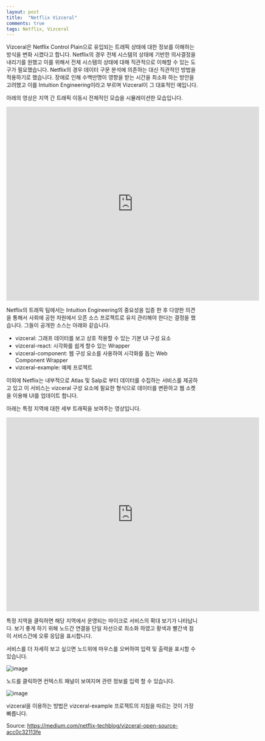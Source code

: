 ```yaml
---
layout: post
title:  "Netflix Vizceral"
comments: true
tags: Netflix, Vizceral
---
```

Vizceral은 Netflix Control Plain으로 유입되는 트래픽 상태에 대한 정보를 이해하는 방식을 변화 시켰다고 합니다. Netflix의 경우 전체 시스템의 상태에 기반한 의사결정을 내리기를 원했고 이를 위해서 전체 시스템의 상태에 대해 직관적으로 이해할 수 있는 도구가 필요했습니다. Netflix의 경우 데이터 구문 분석에 의존하는 대신 직관적인 방법을 적용하기로 했습니다. 장애로 인해 수백만명이 영향을 받는 시간을 최소화 하는 방안을 고려했고 이를 Intuition Engineering이라고 부르며 Vizceral이 그 대표적인 예입니다.

아래의 영상은 지역 간 트래픽 이동시 전체적인 모습을 시뮬레이션한 모습입니다.

<iframe width="665" height="510" src="https://www.youtube.com/embed/KVbTjlZ0sfE" title="YouTube video player" frameborder="0" allow="accelerometer; autoplay; clipboard-write; encrypted-media; gyroscope; picture-in-picture" allowfullscreen></iframe>

Netflix의 트래픽 팀에서는 Intuition Engineering의 중요성을 입증 한 후 다양한 의견을 통해서 사회에 공헌 차원에서 오픈 소스 프로젝트로 유지 관리해야 한다는 결정을 했습니다. 그들이 공개한 소스는 아래와 같습니다.
* vizceral: 그래프 데이터를 보고 상호 작용할 수 있는 기본 UI 구성 요소
* vizceral-react: 시각화를 쉽게 할수 있는 Wrapper
* vizceral-component: 웹 구성 요소를 사용하여 시각화를 돕는 Web Component Wrapper
* vizceral-example: 예제 프로젝트

이외에 Netflix는 내부적으로 Atlas 및 Salp로 부터 데이터를 수집하는 서비스를 제공하고 있고 이 서비스는 vizceral 구성 요소에 필요한 형식으로 데이터를 변환하고 웹 소켓을 이용해 UI를 업데이트 합니다.

아래는 특정 지역에 대한 세부 트래픽을 보여주는 영상입니다.

<iframe width="665" height="510" src="https://www.youtube.com/embed/MYHf_BXWuOc" title="YouTube video player" frameborder="0" allow="accelerometer; autoplay; clipboard-write; encrypted-media; gyroscope; picture-in-picture" allowfullscreen></iframe>

특정 지역을 클릭하면 해당 지역에서 운영되는 마이크로 서비스의 확대 보기가 나타납니다. 보기 좋게 하기 위해 노드간 연결을 단일 차선으로 최소화 하였고 황색과 빨간색 점이 서비스간에 오류 응답을 표시합니다.

서비스를 더 자세히 보고 싶으면 노드위에 마우스를 오버하여 입력 및 출력을 표시할 수 있습니다.

![image](https://user-images.githubusercontent.com/111643/116032207-35a34900-a69a-11eb-9571-a30a8e87a760.png)

노드를 클릭하면 컨텍스트 패널이 보여지며 관련 정보를 입력 할 수 있습니다.

![image](https://user-images.githubusercontent.com/111643/116032224-3d62ed80-a69a-11eb-9c84-3985fdd81839.png)

vizceral을 이용하는 방법은 vizceral-example 프로젝트의 지침을 따르는 것이 가장 빠릅니다.

Source: https://medium.com/netflix-techblog/vizceral-open-source-acc0c32113fe

